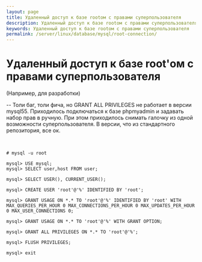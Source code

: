 ```yaml
---
layout: page
title: Удаленный доступ к базе rootом с правами суперпользователя
description: Удаленный доступ к базе rootом с правами суперпользователя
keywords: Удаленный доступ к базе rootом с правами суперпользователя
permalink: /server/linux/database/mysql/root-connection/
---
```


# Удаленный доступ к базе root'ом с правами суперпользователя

(Например, для разработки)

-- Толи баг, толи фича, но GRANT ALL PRIVILEGES не работает в версии mysql55. Приходилось подключаться к базе phpmyadmin и задавать набор прав в ручную. При этом приходилось снимать галочку из одной возможности суперпользователя. В версии, что из стандартного репозитория, все ок.

<br/>

```
# mysql -u root

mysql> USE mysql;
mysql> SELECT user,host FROM user;

mysql> SELECT USER(), CURRENT_USER();

mysql> CREATE USER 'root'@'%' IDENTIFIED BY 'root';

mysql> GRANT USAGE ON *.* TO 'root'@'%' IDENTIFIED BY 'root' WITH MAX_QUERIES_PER_HOUR 0 MAX_CONNECTIONS_PER_HOUR 0 MAX_UPDATES_PER_HOUR 0 MAX_USER_CONNECTIONS 0;

mysql> GRANT USAGE ON *.* TO 'root'@'%' WITH GRANT OPTION;

mysql> GRANT ALL PRIVILEGES ON *.* TO 'root'@'%';

mysql> FLUSH PRIVILEGES;

mysql> exit
```
